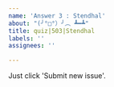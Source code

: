 ```yaml
---
name: 'Answer 3 : Stendhal'
about: "(╯°□°）╯︵ ┻━┻"
title: quiz|503|Stendhal
labels: ''
assignees: ''

---
```


Just click 'Submit new issue'.
